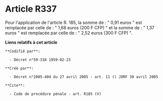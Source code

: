 # Article R337

Pour l'application de l'article R. 185, la somme de : " 0,91 euros " est remplacée par celle de : " 1,68 euros (200 F CFP) "
et la somme de : " 1,37 euros " est remplacée par celle de : " 2,52 euros (300 F CFP) ".

**Liens relatifs à cet article**

	**Codifié par**:

	  - Décret n°59-318 1959-02-23

	**Créé par**:

	  - Décret n°2005-404 du 27 avril 2005 - art. 11 () JORF 30 avril 2005

	**Cite**:

	  - Code de procédure pénale - art. R185 (V)
